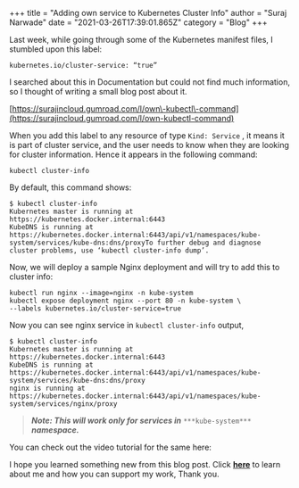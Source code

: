 +++
title = "Adding own service to Kubernetes Cluster Info"
author = "Suraj Narwade"
date = "2021-03-26T17:39:01.865Z"
category = "Blog"
+++

Last week, while going through some of the Kubernetes manifest files, I stumbled upon this label:



```
kubernetes.io/cluster-service: “true”

```

I searched about this in Documentation but could not find much information, so I thought of writing a small blog post about it.


[https://surajincloud.gumroad.com/l/own\-kubectl\-command](https://surajincloud.gumroad.com/l/own-kubectl-command)
 


When you add this label to any resource of type `Kind: Service` , it means it is part of cluster service, and the user needs to know when they are looking for cluster information. Hence it appears in the following command:



```
kubectl cluster-info

```

By default, this command shows:



```
$ kubectl cluster-info
Kubernetes master is running at https://kubernetes.docker.internal:6443
KubeDNS is running at https://kubernetes.docker.internal:6443/api/v1/namespaces/kube-system/services/kube-dns:dns/proxyTo further debug and diagnose cluster problems, use ‘kubectl cluster-info dump’.

```

Now, we will deploy a sample Nginx deployment and will try to add this to cluster info:



```
kubectl run nginx --image=nginx -n kube-system
kubectl expose deployment nginx --port 80 -n kube-system \
--labels kubernetes.io/cluster-service=true

```

Now you can see nginx service in `kubectl cluster-info` output,



```
$ kubectl cluster-info
Kubernetes master is running at https://kubernetes.docker.internal:6443
KubeDNS is running at https://kubernetes.docker.internal:6443/api/v1/namespaces/kube-system/services/kube-dns:dns/proxy
nginx is running at https://kubernetes.docker.internal:6443/api/v1/namespaces/kube-system/services/nginx/proxy

```


> ***Note: This will work only for services in*** `***kube-system***` ***namespace.***


You can check out the video tutorial for the same here:



I hope you learned something new from this blog post. Click [**here**](https://surajincloud.com/about) to learn about me and how you can support my work, Thank you.


